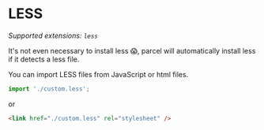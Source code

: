 # LESS

_Supported extensions: `less`_

It's not even necessary to install less 😱, parcel will automatically install less if it detects a less file.

You can import LESS files from JavaScript or html files.

```javascript
import './custom.less';
```

or

```html
<link href="./custom.less" rel="stylesheet" />
```
